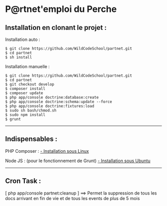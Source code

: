 P@rtnet'emploi du Perche
======================


Installation en clonant le projet :
-----------------
Installation auto :

    $ git clone https://github.com/WildCodeSchool/partnet.git
    $ cd partnet
    $ sh install

Installation manuelle :

    $ git clone https://github.com/WildCodeSchool/partnet.git
    $ cd partnet
    $ git checkout develop
    $ composer install
    $ composer update
    $ php app/console doctrine:database:create
    $ php app/console doctrine:schema:update --force
    $ php app/console doctrine:fixtures:load
    $ sudo sh bash/chmod.sh
    $ sudo npm install
    $ grunt


----------
Indispensables :
----------------------
PHP Composer :
[- Installation sous Linux](https://getcomposer.org/doc/00-intro.md#installation-linux-unix-osx)

Node JS : (pour le fonctionnement de Grunt)
[- Installation sous Ubuntu ](http://doc.ubuntu-fr.org/nodejs)

----------
Cron Task :
----------------------
[ php app/console partnet:cleanup ] ==> Permet la suppression de tous les docs arrivant en fin de vie et de tous les events de plus de 5 mois

